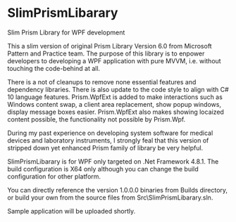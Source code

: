 # SlimPrismLibarary
Slim Prism Library for WPF development 

This a slim version of original Prism Library Version 6.0 from Microsoft Pattern and Practice team. The purpose of this library is to enpower developers to developing a WPF application with pure MVVM, i.e. without touching the code-behind at all. 

There is a not of cleanups to remove none essential features and dependency libraries. There is also update to the code style to align with C# 10 language features. Prism.WpfExt is added to make interactions such as Windows content swap, a client area replacement, show popup windows, display message boxes easier. Prism.WpfExt also makes showing locaized content possible, the functionality not possible by Prism.Wpf. 

During my past experience on developing system software for medical devices and laboratory instruments, I strongly feal that this version of stripped down yet enhanced Prism family of library be very helpful.

SlimPrismLibarary is for WPF only targeted on .Net Framework 4.8.1.  The build configuration is X64 only although you can change the build configuration for other platform.

You can directly reference the version 1.0.0.0 binaries from Builds directory, or build your own from the source files from Src\SlimPrismLibarary.sln.

Sample application will be uploaded shortly.
